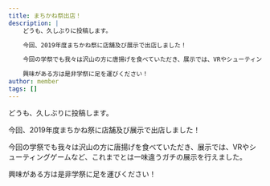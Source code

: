 ```yaml
---
title: まちかね祭出店！
description: |
    どうも、久しぶりに投稿します。

    今回、2019年度まちかね祭に店舗及び展示で出店しました！

    今回の学祭でも我々は沢山の方に唐揚げを食べていただき、展示では、VRやシューティングゲームなど、これまでとは一味違うガチの展示を行えました。

    興味がある方は是非学祭に足を運びください！
author: member
tags: []
---
```

<!-- wp:paragraph -->
<p>どうも、久しぶりに投稿します。</p>
<!-- /wp:paragraph -->

<!-- wp:paragraph -->
<p>今回、2019年度まちかね祭に店舗及び展示で出店しました！</p>
<!-- /wp:paragraph -->

<!-- wp:paragraph -->
<p>今回の学祭でも我々は沢山の方に唐揚げを食べていただき、展示では、VRやシューティングゲームなど、これまでとは一味違うガチの展示を行えました。</p>
<!-- /wp:paragraph -->

<!-- wp:paragraph -->
<p>興味がある方は是非学祭に足を運びください！</p>
<!-- /wp:paragraph -->
